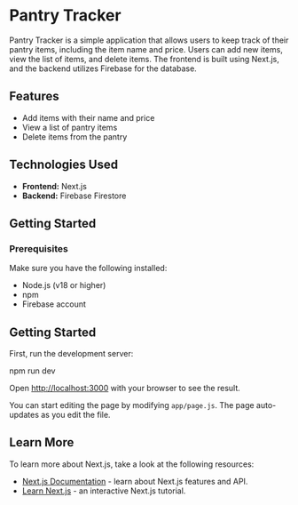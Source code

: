 # Pantry Tracker

Pantry Tracker is a simple application that allows users to keep track of their pantry items, including the item name and price. Users can add new items, view the list of items, and delete items. The frontend is built using Next.js, and the backend utilizes Firebase for the database.

## Features

- Add items with their name and price
- View a list of pantry items
- Delete items from the pantry

## Technologies Used

- **Frontend:** Next.js
- **Backend:** Firebase Firestore

## Getting Started

### Prerequisites

Make sure you have the following installed:

- Node.js (v18 or higher)
- npm 
- Firebase account

## Getting Started

First, run the development server:

npm run dev

Open [http://localhost:3000](http://localhost:3000) with your browser to see the result.

You can start editing the page by modifying `app/page.js`. The page auto-updates as you edit the file.

## Learn More

To learn more about Next.js, take a look at the following resources:

- [Next.js Documentation](https://nextjs.org/docs) - learn about Next.js features and API.
- [Learn Next.js](https://nextjs.org/learn) - an interactive Next.js tutorial.

